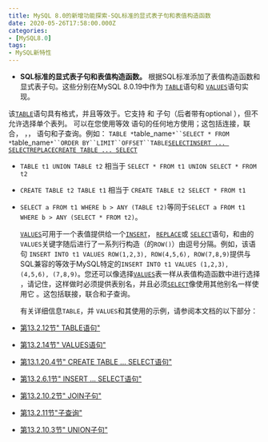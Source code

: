 ```yaml
---
title: MySQL 8.0的新增功能探索-SQL标准的显式表子句和表值构造函数
date: 2020-05-26T17:58:00.000Z
categories:
- [MySQL8.0]
tags:
- MySQL新特性
---
```


- **SQL标准的显式表子句和表值构造函数。** 根据SQL标准添加了表值构造函数和显式表子句。这些分别在MySQL 8.0.19中作为 [`TABLE`](https://dev.mysql.com/doc/refman/8.0/en/table.html)语句和 [`VALUES`](https://dev.mysql.com/doc/refman/8.0/en/values.html)语句实现。

该[`TABLE`](https://dev.mysql.com/doc/refman/8.0/en/table.html)语句具有格式，并且等效于。它支持 和 子句（后者带有optional ），但不允许选择单个表列。 可以在您使用等效 语句的任何地方使用；这包括连接，联合， ，， 语句和子查询。例如： `TABLE *`table_name`*``SELECT * FROM *`table_name`*``ORDER BY``LIMIT``OFFSET``TABLE`[`SELECT`](https://dev.mysql.com/doc/refman/8.0/en/select.html)[`INSERT ... SELECT`](https://dev.mysql.com/doc/refman/8.0/en/insert-select.html)[`REPLACE`](https://dev.mysql.com/doc/refman/8.0/en/replace.html)[`CREATE TABLE ... SELECT`](https://dev.mysql.com/doc/refman/8.0/en/create-table-select.html)

- `TABLE t1 UNION TABLE t2` 相当于 `SELECT * FROM t1 UNION SELECT * FROM t2`
- `CREATE TABLE t2 TABLE t1` 相当于 `CREATE TABLE t2 SELECT * FROM t1`
- `SELECT a FROM t1 WHERE b > ANY (TABLE t2)`等同于`SELECT a FROM t1 WHERE b > ANY (SELECT * FROM t2)`。

  [`VALUES`](https://dev.mysql.com/doc/refman/8.0/en/values.html)可用于一个表值提供给一个[`INSERT`](https://dev.mysql.com/doc/refman/8.0/en/insert.html)， [`REPLACE`](https://dev.mysql.com/doc/refman/8.0/en/replace.html)或 [`SELECT`](https://dev.mysql.com/doc/refman/8.0/en/select.html)语句，和由的`VALUES`关键字随后进行了一系列行构造（的`ROW()`）由逗号分隔。例如，该语句 `INSERT INTO t1 VALUES ROW(1,2,3), ROW(4,5,6), ROW(7,8,9)`提供与SQL兼容的等效于MySQL特定的`INSERT INTO t1 VALUES (1,2,3), (4,5,6), (7,8,9)`。您还可以像选择[`VALUES`](https://dev.mysql.com/doc/refman/8.0/en/values.html)表一样从表值构造函数中进行选择 ，请记住，这样做时必须提供表别名，并且必须[`SELECT`](https://dev.mysql.com/doc/refman/8.0/en/select.html)像使用其他别名一样使用它 。这包括联接，联合和子查询。

  有关详细信息`TABLE`，并 `VALUES`和其使用的示例，请参阅本文档的以下部分：

- [第13.2.12节" TABLE语句"](https://dev.mysql.com/doc/refman/8.0/en/table.html)

- [第13.2.14节" VALUES语句"](https://dev.mysql.com/doc/refman/8.0/en/values.html)
- [第13.1.20.4节" CREATE TABLE ... SELECT语句"](https://dev.mysql.com/doc/refman/8.0/en/create-table-select.html)
- [第13.2.6.1节" INSERT ... SELECT语句"](https://dev.mysql.com/doc/refman/8.0/en/insert-select.html)
- [第13.2.10.2节" JOIN子句"](https://dev.mysql.com/doc/refman/8.0/en/join.html)
- [第13.2.11节"子查询"](https://dev.mysql.com/doc/refman/8.0/en/subqueries.html)
- [第13.2.10.3节" UNION子句"](https://dev.mysql.com/doc/refman/8.0/en/union.html)
